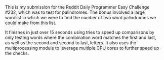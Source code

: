 This is my submission for the Reddit Daily Programmer Easy Challenge #232, which was to test for 
palindromes. The bonus involved a large wordlist in which we were to find the number of two word
palindromes we could make from this list.

It finishes in just over 15 seconds using tries to speed up comparisons by only testing words where
the combination word matches the first and last, as well as the second and second to last, letters. 
It also uses the multiprocessing module to leverage multiple CPU cores to further speed up the checks.
